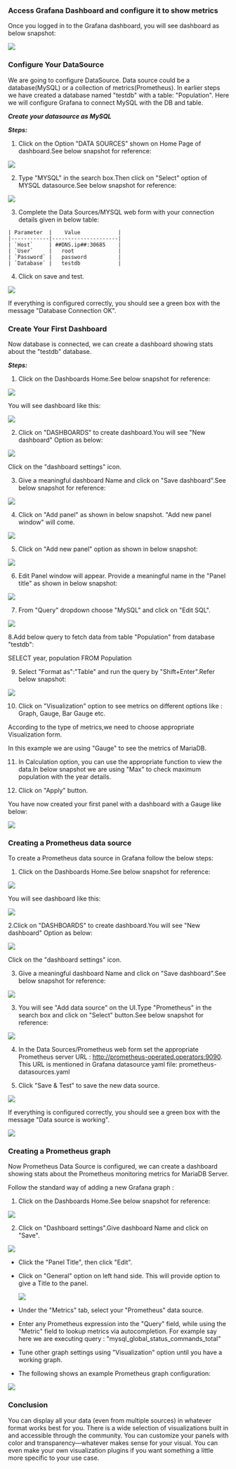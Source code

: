 
### Access Grafana Dashboard and configure it to show metrics

Once you logged in to the Grafana dashboard, you will see dashboard as below snapshot:

![](_images/dashboard.png)

### Configure Your DataSource

We are going to configure DataSource.
Data source could be a database(MySQL) or a collection of metrics(Prometheus).
In earlier steps we have created a database named "testdb" with a table: "Population".
Here we will configure Grafana to connect MySQL with the DB and table.

***Create your datasource as MySQL***

***Steps:***

1. Click on the Option "DATA SOURCES" shown on Home Page of dashboard.See below snapshot for reference:

 ![](_images/configure-datasource.png)
 
2. Type "MYSQL" in the search box.Then click on "Select" option of MYSQL datasource.See below snapshot for reference:

![](_images/add-data-source-mysql-select.png)

3. Complete the Data Sources/MYSQL web form with your connection details given in below table:
 
``` 
| Parameter  |    Value            |                                                   
|------------|---------------------|
| `Host`     | ##DNS.ip##:30685    | 
| `User`     |   root              | 
| `Password` |   password          | 
| `Database` |   testdb            |
``` 

4. Click on save and test.

 ![](_images/mysql-datasource-connection.PNG)


If everything is configured correctly, you should see a green box with the message "Database Connection OK".



### Create Your First Dashboard

Now database is connected, we can create a dashboard showing stats about the "testdb" database.

***Steps:***

1. Click on the Dashboards Home.See below snapshot for reference:

![](_images/dashboard-home-option.png)

You will see dashboard like this:

![](_images/create-new-dashboard.png)

2. Click on "DASHBOARDS" to create dashboard.You will see "New dashboard" Option as below:

![](_images/dashboard-setting-option.png)

Click on the "dashboard settings" icon.

3. Give a meaningful dashboard Name and click on "Save dashboard".See below snapshot for reference:


![](_images/Dashboard-name-setting.png)

4.  Click on "Add panel" as shown in below snapshot. "Add new panel window" will come. 

![](_images/Add-Panel-option.png)


5. Click on "Add new panel" option as shown in below snapshot:


![](_images/Add-new-panel-mysql.png)

6. Edit Panel window will appear. Provide a meaningful name in the "Panel title" as shown in below snapshot:

![](_images/add-panel-name.png)

7. From "Query" dropdown choose "MySQL" and click on "Edit SQL".

![](_images/query-mysql.png)

8.Add below query to fetch data from table "Population" from database "testdb":      
   
   SELECT
     year,
     population
   FROM Population
   
9. Select "Format as":"Table" and run the query by "Shift+Enter".Refer below snapshot:

![](_images/mysql-query-to-get-mariadb-metrics.png)

10. Click on "Visualization" option to see metrics on different options like : Graph, Gauge, Bar Gauge etc.

According to the type of metrics,we need to choose appropriate Visualization form. 

In this example we are using "Gauge" to see the metrics of MariaDB.


11. In Calculation option, you can use the appropriate function to view the data.In below snapshot we are using "Max" to check maximum population with the year details.

12. Click on "Apply" button.

You have now created your first panel with a dashboard with a Gauge like below:

![](_images/mariadb-metric-mysql-maxvalpopulation.png)



### Creating a Prometheus data source

To create a Prometheus data source in Grafana follow the below steps:

1. Click on the Dashboards Home.See below snapshot for reference:

![](_images/dashboard-home-option.png)

You will see dashboard like this:

![](_images/create-new-dashboard.png)

2.Click on "DASHBOARDS" to create dashboard.You will see "New dashboard" Option as below:

![](_images/dashboard-setting-option.png)

Click on the "dashboard settings" icon.

3. Give a meaningful dashboard Name and click on "Save dashboard".See below snapshot for reference:


![](_images/create-new-datasource-prom.png)
 
3. You will see "Add data source" on the UI.Type "Prometheus" in the search box and click on "Select" button.See below snapshot for reference:

![](_images/prometheus-data-source.png)

4. In the Data Sources/Prometheus web form set the appropriate Prometheus server URL : http://prometheus-operated.operators:9090. 
   This URL is mentioned in Grafana datasource yaml file: prometheus-datasources.yaml 

5. Click "Save & Test" to save the new data source.
  
  
 ![](_images/prometheus-datasource-configuration.png)
 
 
 If everything is configured correctly, you should see a green box with the message "Data source is working".
 
 ![](_images/prometheus-configuration-success.png)
  

###  Creating a Prometheus graph

Now Prometheus Data Source is configured, we can create a dashboard showing stats about the Prometheus monitoring metrics for MariaDB Server.

Follow the standard way of adding a new Grafana graph :

1. Click on the Dashboards Home.See below snapshot for reference:

![](_images/dashboard-home-option.png)


2. Click on "Dashboard settings".Give dashboard Name and click on "Save".

 ![](_images/Dashboard-name-setting.png)

- Click the "Panel Title", then click "Edit".

- Click on "General" option on left hand side. This will provide option to give a Title to the panel. 
   
      
  ![](_images/panel_list_name.png)


- Under the "Metrics" tab, select your "Prometheus" data source.


- Enter any Prometheus expression into the "Query" field, while using the "Metric" field to lookup metrics via autocompletion.
  For example say here we are executing query : "mysql_global_status_commands_total"  
  

- Tune other graph settings using "Visualization" option until you have a working graph.


- The following shows an example Prometheus graph configuration:

 ![](_images/metric-for-global-status-commands-total.png)


### Conclusion 
You can display all your data (even from multiple sources) in whatever format works best for you. There is a wide selection of visualizations built in and accessible through the community. You can customize your panels with color and transparency—whatever makes sense for your visual. You can even make your own visualization plugins if you want something a little more specific to your use case.

